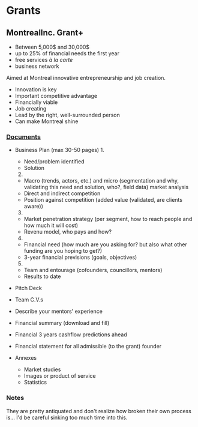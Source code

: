 # Grants

## MontrealInc. Grant+

+ Between 5,000$ and 30,000$
+ up to 25% of financial needs the first year
+ free services _à la carte_
+ business network

Aimed at Montreal innovative entrepreneurship and job creation.

  + Innovation is key
  + Important competitive advantage
  + Financially viable
  + Job creating
  + Lead by the right, well-surrounded person
  + Can make Montreal shine

### [Documents](www.montrealinc.ca/fr/bourse/bourse)

- Business Plan (max 30-50 pages)
  1.
    - Need/problem identified
    - Solution
  2.
  - Macro (trends, actors, etc.) and micro (segmentation and why, validating this need and solution, who?, field data) market analysis
  - Direct and indirect competition
  - Position against competition (added value (validated, are clients aware))
  3.
  - Market penetration strategy (per segment, how to reach people and how much it will cost)
  - Revenu model, who pays and how?
  4.
  - Financial need (how much are you asking for? but also what other funding are you hoping to get?)
  - 3-year financial previsions (goals, objectives)
  5.
  - Team and entourage (cofounders, councillors, mentors)
  - Results to date

- Pitch Deck
- Team C.V.s
- Describe your mentors' experience
- Financial summary (download and fill)
- Financial 3 years cashflow predictions ahead
- Financial statement for all admissible (to the grant) founder
- Annexes
  - Market studies
  - Images or product of service
  - Statistics

### Notes

They are pretty antiquated and don't realize how broken their own process is... I'd be careful sinking too much time into this.
